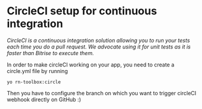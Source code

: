 # CircleCI setup for continuous integration

*CircleCI is a continuous integration solution allowing you to run your tests each time you do a pull request. We advocate using it for unit tests as it is faster than Bitrise to execute them.*

In order to make circleCI working on your app, you need to create a circle.yml file by running

`yo rn-toolbox:circle`

Then you have to configure the branch on which you want to trigger circleCI webhook directly on GitHub :)
